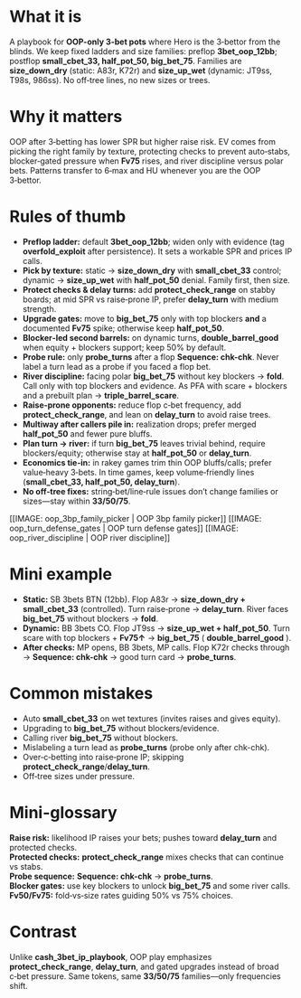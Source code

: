 # What it is
A playbook for **OOP-only 3-bet pots** where Hero is the 3‑bettor from the blinds. We keep fixed ladders and size families: preflop **3bet_oop_12bb**; postflop **small_cbet_33, half_pot_50, big_bet_75**. Families are **size_down_dry** (static: A83r, K72r) and **size_up_wet** (dynamic: JT9ss, T98s, 986ss). No off‑tree lines, no new sizes or trees.

# Why it matters
OOP after 3‑betting has lower SPR but higher raise risk. EV comes from picking the right family by texture, protecting checks to prevent auto‑stabs, blocker‑gated pressure when **Fv75** rises, and river discipline versus polar bets. Patterns transfer to 6‑max and HU whenever you are the OOP 3‑bettor.

# Rules of thumb
- **Preflop ladder:** default **3bet_oop_12bb**; widen only with evidence (tag **overfold_exploit** after persistence). It sets a workable SPR and prices IP calls.
- **Pick by texture:** static → **size_down_dry** with **small_cbet_33** control; dynamic → **size_up_wet** with **half_pot_50** denial. Family first, then size.
- **Protect checks & delay turns:** add **protect_check_range** on stabby boards; at mid SPR vs raise‑prone IP, prefer **delay_turn** with medium strength.
- **Upgrade gates:** move to **big_bet_75** only with top blockers **and** a documented **Fv75** spike; otherwise keep **half_pot_50**.
- **Blocker‑led second barrels:** on dynamic turns, **double_barrel_good** when equity + blockers support; keep 50% by default.
- **Probe rule:** only **probe_turns** after a flop **Sequence: chk-chk**. Never label a turn lead as a probe if you faced a flop bet.
- **River discipline:** facing polar **big_bet_75** without key blockers → **fold**. Call only with top blockers and evidence. As PFA with scare + blockers and a prebuilt plan → **triple_barrel_scare**.
- **Raise‑prone opponents:** reduce flop c‑bet frequency, add **protect_check_range**, and lean on **delay_turn** to avoid raise trees.
- **Multiway after callers pile in:** realization drops; prefer merged **half_pot_50** and fewer pure bluffs.
- **Plan turn → river:** if turn **big_bet_75** leaves trivial behind, require blockers/equity; otherwise stay at **half_pot_50** or **delay_turn**.
- **Economics tie‑in:** in rakey games trim thin OOP bluffs/calls; prefer value‑heavy 3‑bets. In time games, keep volume‑friendly lines (**small_cbet_33, half_pot_50, delay_turn**).
- **No off‑tree fixes:** string‑bet/line‑rule issues don’t change families or sizes—stay within **33/50/75**.

[[IMAGE: oop_3bp_family_picker | OOP 3bp family picker]]
[[IMAGE: oop_turn_defense_gates | OOP turn defense gates]]
[[IMAGE: oop_river_discipline | OOP river discipline]]

# Mini example
- **Static:** SB 3bets BTN (12bb). Flop A83r → **size_down_dry + small_cbet_33** (controlled). Turn raise‑prone → **delay_turn**. River faces **big_bet_75** without blockers → **fold**.
- **Dynamic:** BB 3bets CO. Flop JT9ss → **size_up_wet + half_pot_50**. Turn scare with top blockers + **Fv75↑** → **big_bet_75** ( **double_barrel_good** ).
- **After checks:** MP opens, BB 3bets, MP calls. Flop K72r checks through → **Sequence: chk-chk** → good turn card → **probe_turns**.

# Common mistakes
- Auto **small_cbet_33** on wet textures (invites raises and gives equity).  
- Upgrading to **big_bet_75** without blockers/evidence.  
- Calling river **big_bet_75** without blockers.  
- Mislabeling a turn lead as **probe_turns** (probe only after chk-chk).  
- Over‑c‑betting into raise‑prone IP; skipping **protect_check_range**/**delay_turn**.  
- Off‑tree sizes under pressure.

# Mini-glossary
**Raise risk:** likelihood IP raises your bets; pushes toward **delay_turn** and protected checks.  
**Protected checks:** **protect_check_range** mixes checks that can continue vs stabs.  
**Probe sequence:** **Sequence: chk-chk** → **probe_turns**.  
**Blocker gates:** use key blockers to unlock **big_bet_75** and some river calls.  
**Fv50/Fv75:** fold‑vs‑size rates guiding 50% vs 75% choices.

# Contrast
Unlike **cash_3bet_ip_playbook**, OOP play emphasizes **protect_check_range**, **delay_turn**, and gated upgrades instead of broad c‑bet pressure. Same tokens, same **33/50/75** families—only frequencies shift.
